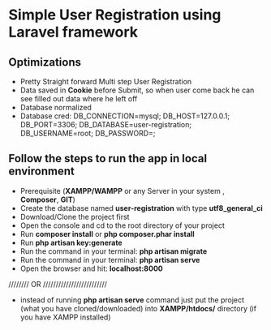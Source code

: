 <h1>Simple User Registration using Laravel framework</h1>

## Optimizations

- Pretty Straight forward Multi step User Registration
- Data saved in **Cookie** before Submit, so when user come back he can see filled out data where he left off
- Database normalized 
- Database cred: 
  DB_CONNECTION=mysql;
  DB_HOST=127.0.0.1;
  DB_PORT=3306;
  DB_DATABASE=user-registration;
  DB_USERNAME=root;
  DB_PASSWORD=;

## Follow the steps to run the app in local environment

- Prerequisite (**XAMPP/WAMPP** or any Server in your system , **Composer**, **GIT**)
- Create the database named **user-registration** with type **utf8_general_ci**
- Download/Clone the project first
- Open the console and cd to the root directory of your project
- Run **composer install** or **php composer.phar install**
- Run **php artisan key:generate**
- Run the command in your terminal: **php artisan migrate** 
- Run the command in your terminal: **php artisan serve** 
- Open the browser and hit: **localhost:8000**

//////// OR /////////////////////////
- instead of running **php artisan serve** command just put the project (what you have cloned/downloaded) into **XAMPP/htdocs/** directory (if you have XAMPP installed) 

